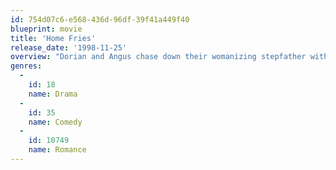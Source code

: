 ```yaml
---
id: 754d07c6-e568-436d-96df-39f41a449f40
blueprint: movie
title: 'Home Fries'
release_date: '1998-11-25'
overview: "Dorian and Angus chase down their womanizing stepfather with a helicopter, frightening him to death. In his effort to cover their tracks, Dorian begins investigating his stepfather's mistress, Sally. She works at a fast-food drive-through, she's pregnant and Dorian quickly falls in love with her. Unfortunately, his scheming mother wants Sally dead. And Sally isn't sure she wants Dorian to be her child's father and also his brother."
genres:
  -
    id: 18
    name: Drama
  -
    id: 35
    name: Comedy
  -
    id: 10749
    name: Romance
---
```

